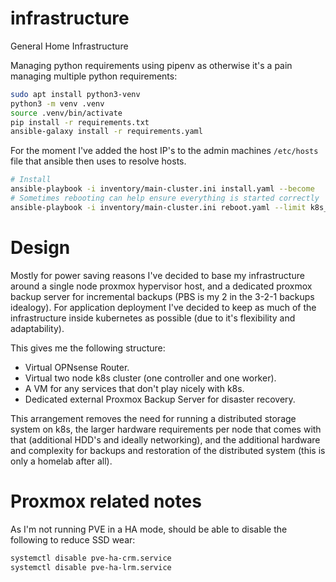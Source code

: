# infrastructure

General Home Infrastructure

Managing python requirements using pipenv as otherwise it's a pain managing multiple python requirements:

```bash
sudo apt install python3-venv
python3 -m venv .venv
source .venv/bin/activate
pip install -r requirements.txt
ansible-galaxy install -r requirements.yaml
```

For the moment I've added the host IP's to the admin machines `/etc/hosts` file that ansible then uses to resolve hosts.

```bash
# Install
ansible-playbook -i inventory/main-cluster.ini install.yaml --become
# Sometimes rebooting can help ensure everything is started correctly
ansible-playbook -i inventory/main-cluster.ini reboot.yaml --limit k8s_cluster --become
```

# Design

Mostly for power saving reasons I've decided to base my infrastructure around a single node proxmox hypervisor host, and a dedicated proxmox backup server for incremental backups (PBS is my 2 in the 3-2-1 backups idealogy). For application deployment I've decided to keep as much of the infrastructure inside kubernetes as possible (due to it's flexibility and adaptability).

This gives me the following structure:

- Virtual OPNsense Router.
- Virtual two node k8s cluster (one controller and one worker).
- A VM for any services that don't play nicely with k8s.
- Dedicated external Proxmox Backup Server for disaster recovery.

This arrangement removes the need for running a distributed storage system on k8s, the larger hardware requirements per node that comes with that (additional HDD's and ideally networking), and the additional hardware and complexity for backups and restoration of the distributed system (this is only a homelab after all).

# Proxmox related notes

As I'm not running PVE in a HA mode, should be able to disable the following to reduce SSD wear:

```bash
systemctl disable pve-ha-crm.service
systemctl disable pve-ha-lrm.service
```
